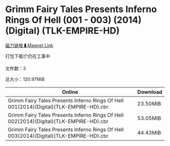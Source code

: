 # Grimm Fairy Tales Presents Inferno Rings Of Hell (001 - 003) (2014) (Digital) (TLK-EMPIRE-HD)

[磁力链接⬇Magnet Link](magnet:?xt=urn:btih:2ffae49b4bca6c40f52e803f623fbf4c7460fe79&dn=Grimm%20Fairy%20Tales%20Presents%20Inferno%20Rings%20Of%20Hell%20%28001%20-%20003%29%20%282014%29%20%28Digital%29%20%28TLK-EMPIRE-HD%29)

打包下载📦仍在工事中

文件数：3

总大小：120.97MiB

Online | Download
--- | ---
Grimm Fairy Tales Presents Inferno Rings Of Hell 001(2014)(Digital)(TLK-EMPIRE-HD).cbr | 23.50MiB
Grimm Fairy Tales Presents Inferno Rings Of Hell 002(2014)(Digital)(TLK-EMPIRE-HD).cbr | 53.05MiB
Grimm Fairy Tales Presents Inferno Rings Of Hell 003(2014)(Digital)(TLK-EMPIRE-HD).cbr | 44.43MiB